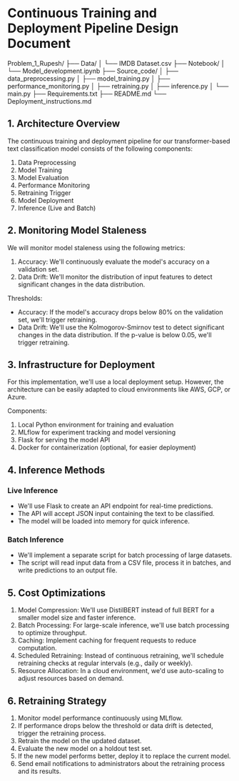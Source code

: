 # Continuous Training and Deployment Pipeline Design Document

Problem_1_Rupesh/
├── Data/
│   └── IMDB Dataset.csv
├── Notebook/
│   └── Model_development.ipynb
├── Source_code/
│   ├── data_preprocessing.py
│   ├── model_training.py
│   ├── performance_monitoring.py
│   ├── retraining.py
│   ├── inference.py
│   └── main.py
├── Requirements.txt
├── README.md
└── Deployment_instructions.md

## 1. Architecture Overview

The continuous training and deployment pipeline for our transformer-based text classification model consists of the following components:

1. Data Preprocessing
2. Model Training
3. Model Evaluation
4. Performance Monitoring
5. Retraining Trigger
6. Model Deployment
7. Inference (Live and Batch)

## 2. Monitoring Model Staleness

We will monitor model staleness using the following metrics:

1. Accuracy: We'll continuously evaluate the model's accuracy on a validation set.
2. Data Drift: We'll monitor the distribution of input features to detect significant changes in the data distribution.

Thresholds:
- Accuracy: If the model's accuracy drops below 80% on the validation set, we'll trigger retraining.
- Data Drift: We'll use the Kolmogorov-Smirnov test to detect significant changes in the data distribution. If the p-value is below 0.05, we'll trigger retraining.

## 3. Infrastructure for Deployment

For this implementation, we'll use a local deployment setup. However, the architecture can be easily adapted to cloud environments like AWS, GCP, or Azure.

Components:
1. Local Python environment for training and evaluation
2. MLflow for experiment tracking and model versioning
3. Flask for serving the model API
4. Docker for containerization (optional, for easier deployment)

## 4. Inference Methods

### Live Inference
- We'll use Flask to create an API endpoint for real-time predictions.
- The API will accept JSON input containing the text to be classified.
- The model will be loaded into memory for quick inference.

### Batch Inference
- We'll implement a separate script for batch processing of large datasets.
- The script will read input data from a CSV file, process it in batches, and write predictions to an output file.

## 5. Cost Optimizations

1. Model Compression: We'll use DistilBERT instead of full BERT for a smaller model size and faster inference.
2. Batch Processing: For large-scale inference, we'll use batch processing to optimize throughput.
3. Caching: Implement caching for frequent requests to reduce computation.
4. Scheduled Retraining: Instead of continuous retraining, we'll schedule retraining checks at regular intervals (e.g., daily or weekly).
5. Resource Allocation: In a cloud environment, we'd use auto-scaling to adjust resources based on demand.

## 6. Retraining Strategy

1. Monitor model performance continuously using MLflow.
2. If performance drops below the threshold or data drift is detected, trigger the retraining process.
3. Retrain the model on the updated dataset.
4. Evaluate the new model on a holdout test set.
5. If the new model performs better, deploy it to replace the current model.
6. Send email notifications to administrators about the retraining process and its results.